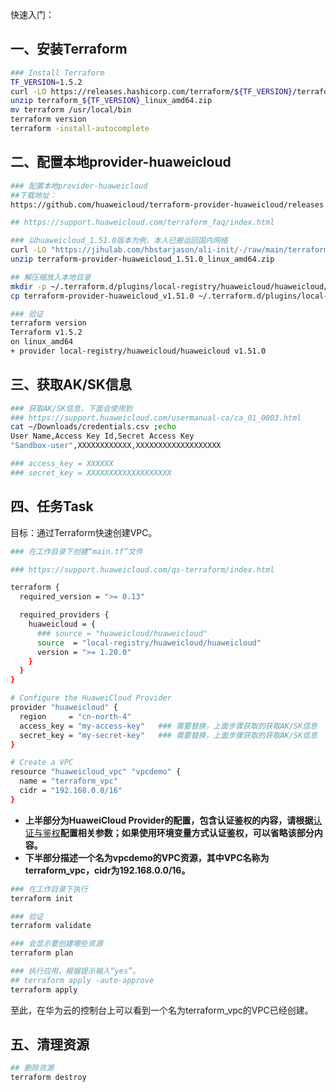 快速入门：

## 一、安装Terraform    
```bash
### Install Terraform
TF_VERSION=1.5.2
curl -LO https://releases.hashicorp.com/terraform/${TF_VERSION}/terraform_${TF_VERSION}_linux_amd64.zip
unzip terraform_${TF_VERSION}_linux_amd64.zip
mv terraform /usr/local/bin
terraform version   
terraform -install-autocomplete

```

## 二、配置本地provider-huaweicloud   
```bash
### 配置本地provider-huaweicloud
##下载地址：
https://github.com/huaweicloud/terraform-provider-huaweicloud/releases  

## https://support.huaweicloud.com/terraform_faq/index.html

### 以huaweicloud_1.51.0版本为例，本人已搬运回国内网络
curl -LO "https://jihulab.com/hbstarjason/ali-init/-/raw/main/terraform-provider-huaweicloud_1.51.0_linux_amd64.zip"
unzip terraform-provider-huaweicloud_1.51.0_linux_amd64.zip

## 解压缩放入本地目录
mkdir -p ~/.terraform.d/plugins/local-registry/huaweicloud/huaweicloud/1.51.0/linux_amd64/
cp terraform-provider-huaweicloud_v1.51.0 ~/.terraform.d/plugins/local-registry/huaweicloud/huaweicloud/1.51.0/linux_amd64/

### 验证
terraform version 
Terraform v1.5.2
on linux_amd64
+ provider local-registry/huaweicloud/huaweicloud v1.51.0

```

## 三、获取AK/SK信息 
```bash
### 获取AK/SK信息，下面会使用到
### https://support.huaweicloud.com/usermanual-ca/ca_01_0003.html
cat ~/Downloads/credentials.csv ;echo
User Name,Access Key Id,Secret Access Key
"Sandbox-user",XXXXXXXXXXXX,XXXXXXXXXXXXXXXXXXX

### access_key = XXXXXX
### secret_key = XXXXXXXXXXXXXXXXXXX
```

## 四、任务Task

目标：通过Terraform快速创建VPC。

```bash
### 在工作目录下创建“main.tf”文件

### https://support.huaweicloud.com/qs-terraform/index.html

terraform {
  required_version = ">= 0.13"

  required_providers {
    huaweicloud = {
      ### source = "huaweicloud/huaweicloud"
      source  = "local-registry/huaweicloud/huaweicloud"
      version = ">= 1.20.0"
    }
  }
}

# Configure the HuaweiCloud Provider
provider "huaweicloud" {
  region     = "cn-north-4"
  access_key = "my-access-key"   ### 需要替换，上面步骤获取的获取AK/SK信息
  secret_key = "my-secret-key"   ### 需要替换，上面步骤获取的获取AK/SK信息
}

# Create a VPC
resource "huaweicloud_vpc" "vpcdemo" {
  name = "terraform_vpc"
  cidr = "192.168.0.0/16"
}

```


* **上半部分为HuaweiCloud Provider的配置，包含认证鉴权的内容，请根据**[认证与鉴权](https://support.huaweicloud.com/qs-terraform/index.html#index__section10626219155518)**配置相关参数；如果使用环境变量方式认证鉴权，可以省略该部分内容。**
* **下半部分描述一个名为vpcdemo的VPC资源，其中VPC名称为terraform_vpc，cidr为192.168.0.0/16。**   

```bash
### 在工作目录下执行
terraform init

### 验证
terraform validate

### 会显示要创建哪些资源
terraform plan

### 执行应用，根据提示输入“yes”。
## terraform apply -auto-approve
terraform apply

```


至此，在华为云的控制台上可以看到一个名为terraform_vpc的VPC已经创建。

## 五、清理资源

```bash
## 删除资源
terraform destroy

```


